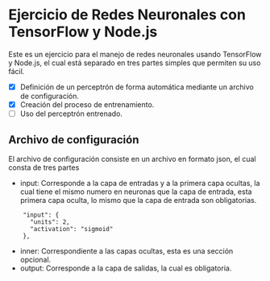 # Ejercicio de Redes Neuronales con TensorFlow y Node.js

Este es un ejercicio para el manejo de redes neuronales usando TensorFlow y Node.js, el cual está separado en tres partes simples
que permiten su uso fácil.

- [X] Definición de un perceptrón de forma automática mediante un archivo de configuración.
- [X] Creación del proceso de entrenamiento.
- [ ] Uso del perceptrón entrenado.

## Archivo de configuración

El archivo de configuración consiste en un archivo en formato json, el cual consta de tres partes
- input: Corresponde a la capa de entradas y a la primera capa ocultas, la cual tiene el mismo numero en neuronas que la capa de entrada, esta primera capa oculta, lo mismo que la capa de entrada son obligatorias.
```
    "input": {
      "units": 2,
      "activation": "sigmoid"
    },
```
- inner: Correspondiente a las capas ocultas, esta es una sección opcional.
- output: Corresponde a la capa de salidas, la cual es obligatoria.

